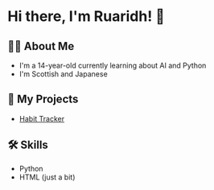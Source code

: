 # Hi there, I'm Ruaridh! 👋

## 👨‍💻 About Me

- I'm a 14-year-old currently learning about AI and Python
- I'm Scottish and Japanese 

## 🚀 My Projects

- [Habit Tracker](https://github.com/Ruaridhmacdonald26/Habit-Tracker-app) 

## 🛠️ Skills

- Python 
- HTML (just a bit)
